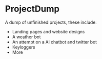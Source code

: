 # ProjectDump
A dump of unfinished projects, these include:
- Landing pages and website designs
- A weather bot
- An attempt on a AI chatbot and twitter bot
- Keyloggers
- More
